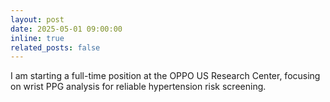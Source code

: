 ```yaml
---
layout: post
date: 2025-05-01 09:00:00
inline: true
related_posts: false
---
```


I am starting a full-time position at the OPPO US Research Center, focusing on wrist PPG analysis for reliable hypertension risk screening.
